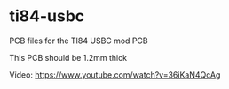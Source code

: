 # ti84-usbc
PCB files for the TI84 USBC mod PCB

This PCB should be 1.2mm thick

Video: https://www.youtube.com/watch?v=36iKaN4QcAg
